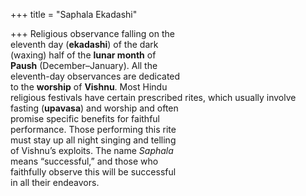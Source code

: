 +++
title = "Saphala Ekadashi"

+++
Religious observance falling on the  
eleventh day (**ekadashi**) of the dark  
(waxing) half of the **lunar month** of  
**Paush** (December–January). All the  
eleventh-day observances are dedicated  
to the **worship** of **Vishnu**. Most Hindu  
religious festivals have certain prescribed rites, which usually involve fasting (**upavasa**) and worship and often  
promise specific benefits for faithful  
performance. Those performing this rite  
must stay up all night singing and telling  
of Vishnu’s exploits. The name *Saphala*  
means “successful,” and those who  
faithfully observe this will be successful  
in all their endeavors.